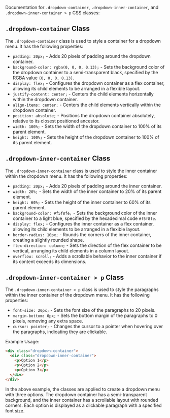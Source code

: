 Documentation for `.dropdown-container`, `.dropdown-inner-container`, and `.dropdown-inner-container > p` CSS classes:

## `.dropdown-container` Class

The `.dropdown-container` class is used to style a container for a dropdown menu. It has the following properties:

- `padding: 20px;` - Adds 20 pixels of padding around the dropdown container.
- `background-color: rgba(0, 0, 0, 0.13);` - Sets the background color of the dropdown container to a semi-transparent black, specified by the RGBA value `(0, 0, 0, 0.13)`.
- `display: flex;` - Configures the dropdown container as a flex container, allowing its child elements to be arranged in a flexible layout.
- `justify-content: center;` - Centers the child elements horizontally within the dropdown container.
- `align-items: center;` - Centers the child elements vertically within the dropdown container.
- `position: absolute;` - Positions the dropdown container absolutely, relative to its closest positioned ancestor.
- `width: 100%;` - Sets the width of the dropdown container to 100% of its parent element.
- `height: 100%;` - Sets the height of the dropdown container to 100% of its parent element.

## `.dropdown-inner-container` Class

The `.dropdown-inner-container` class is used to style the inner container within the dropdown menu. It has the following properties:

- `padding: 20px;` - Adds 20 pixels of padding around the inner container.
- `width: 20%;` - Sets the width of the inner container to 20% of its parent element.
- `height: 60%;` - Sets the height of the inner container to 60% of its parent element.
- `background-color: #f5f8fe;` - Sets the background color of the inner container to a light blue, specified by the hexadecimal code `#f5f8fe`.
- `display: flex;` - Configures the inner container as a flex container, allowing its child elements to be arranged in a flexible layout.
- `border-radius: 10px;` - Rounds the corners of the inner container, creating a slightly rounded shape.
- `flex-direction: column;` - Sets the direction of the flex container to be vertical, arranging its child elements in a column layout.
- `overflow: scroll;` - Adds a scrollable behavior to the inner container if its content exceeds its dimensions.

## `.dropdown-inner-container > p` Class

The `.dropdown-inner-container > p` class is used to style the paragraphs within the inner container of the dropdown menu. It has the following properties:

- `font-size: 20px;` - Sets the font size of the paragraphs to 20 pixels.
- `margin-bottom: 0px;` - Sets the bottom margin of the paragraphs to 0 pixels, removing any extra space.
- `cursor: pointer;` - Changes the cursor to a pointer when hovering over the paragraphs, indicating they are clickable.

Example Usage:

```html
<div class="dropdown-container">
  <div class="dropdown-inner-container">
    <p>Option 1</p>
    <p>Option 2</p>
    <p>Option 3</p>
  </div>
</div>
```

In the above example, the classes are applied to create a dropdown menu with three options. The dropdown container has a semi-transparent background, and the inner container has a scrollable layout with rounded corners. Each option is displayed as a clickable paragraph with a specified font size.

